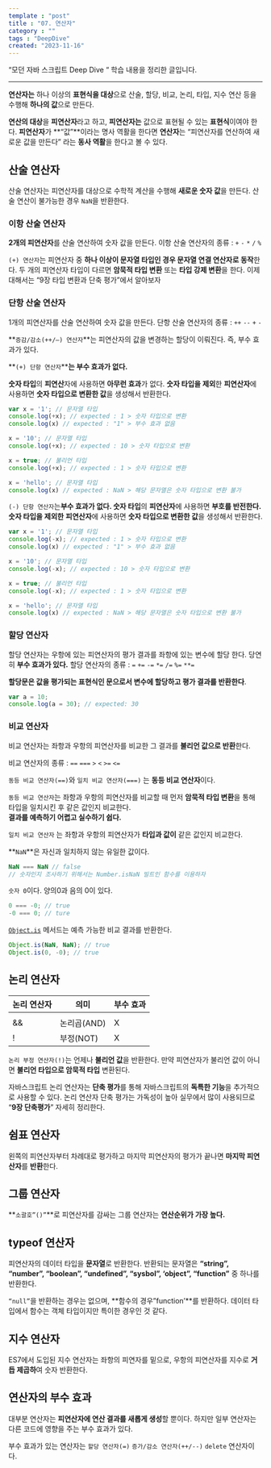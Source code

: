 ```yaml
---
template : "post"
title : "07. 연산자"
category : ""
tags : "DeepDive"
created: "2023-11-16"
---
```


“모던 자바 스크립트 Deep Dive “ 학습 내용을 정리한 글입니다.


---


**연산자는** 하나 이상의 **표현식을 대상**으로 산술, 할당, 비교, 논리, 타입, 지수 연산 등을 수행해 **하나의 값**으로 만든다.


**연산의 대상**을 **피연산자**라고 하고, **피연산자는** 값으로 표현될 수 있는 **표현식**이여야 한다.
**피연산자**가 **“값”**이라는 명사 역활을 한다면 **연산자**는 “피연산자를 연산하여 새로운 값을 만든다” 라는 **동사 역활**을 한다고 볼 수 있다.


## 산술 연산자


산술 연산자는 피연산자를 대상으로 수학적 계산을 수행해 **새로운 숫자 값**을 만든다.
산술 연산이 불가능한 경우 `NaN`을 반환한다.


### **이항 산술 연산자**


**2개의 피연산자**를 산술 연산하여 숫자 값을 만든다.
이항 산술 연산자의 종류 : `+` `-` `*` `/` `%` 


`(+) 연산자`는 피연산자 중 **하나 이상이 문자열 타입인 경우 문자열 연결 연산자로 동작**한다. 
두 개의 피연산자 타입이 다르면 **암묵적 타입 변환** 또는 **타입 강제 변환**을 한다. 이제 대해서는 “9장 타입 변환과 단축 평가”에서 알아보자


### **단항 산술 연산자**


1개의 피연산자를 산술 연산하여 숫자 값을 만든다.
단항 산술 연산자의 종류 : `++` `--` `+` `-` 


**`증감/감소(++/—) 연산자`**는 피연산자의 값을 변경하는 할당이 이뤄진다. 즉, 부수 효과가 있다.


**`(+) 단항 연산자`****는 부수 효과가 없다.**


**숫자 타입**의 **피연산**자에 사용하면 **아무런 효과**가 없다.
**숫자 타입을 제외**한 **피연산자**에 사용하면 **숫자 타입으로 변환한 값**을 생성해서 반환한다.  


```javascript
var x = '1'; // 문자열 타입
console.log(+x); // expected : 1 > 숫자 타입으로 변환
console.log(x) // expected : "1" > 부수 효과 없음

x = '10'; // 문자열 타입
console.log(+x); // expected : 10 > 숫자 타입으로 변환

x = true; // 불리언 타입
console.log(+x); // expected : 1 > 숫자 타입으로 변환

x = 'hello'; // 문자열 타입
console.log(x) // expected : NaN > 해당 문자열은 숫자 타입으로 변환 불가 
```


`(-) 단항 연산자`는**부수 효과가 없다.
숫자 타입**의 **피연산자**에 사용하면 **부호를 반전한다.**
**숫자 타입을 제외한** **피연산자**에 사용하면 **숫자 타입으로 변환한 값**을 생성해서 반환한다.  


```javascript
var x = '1'; // 문자열 타입
console.log(-x); // expected : 1 > 숫자 타입으로 변환
console.log(x) // expected : "1" > 부수 효과 없음

x = '10'; // 문자열 타입
console.log(-x); // expected : 10 > 숫자 타입으로 변환

x = true; // 불리언 타입
console.log(-x); // expected : 1 > 숫자 타입으로 변환

x = 'hello'; // 문자열 타입
console.log(x) // expected : NaN > 해당 문자열은 숫자 타입으로 변환 불가 
```


### **할당 연산자**


할당 연산자는 우항에 있는 피연산자의 평가 결과를 좌항에 있는 변수에 할당 한다.
당연히 **부수 효과가 있다.**
할당 연산자의 종류 : `=` `+=` `-=` `*=` `/=` `%=` `**=` 


**할당문은 값을 평가되는 표현식인 문으로서 변수에 할당하고 평가 결과를 반환한다**.


```javascript
var a = 10;
console.log(a = 30); // expected: 30
```


### **비교 연산자**


비교 연산자는 좌항과 우항의 피연산자를 비교한 그 결과를 **불리언 값으로 반환**한다.


비교 연산자의 종류 : `==` `===` `>` `<` `>=` `<=` 



`동등 비교 연산자(==)`와 `일치 비교 연산자(===)` 는 **동등 비교 연산자**이다.



`동등 비교 연산자`는 좌항과 우항의 피연산자를 비교할 때 먼저 **암묵적 타입 변환**을 통해 타입을 일치시킨 후 같은 값인지 비교한다.  
**결과를 예측하기 어렵고 실수하기 쉽다.**


`일치 비교 연산자` 는 좌항과 우항의 피연산자가 **타입과 값이** 같은 값인지 비교한다.



**`NaN`**은 자신과 일치하지 않는 유일한 값이다.


```javascript
NaN === NaN // false
// 숫자인지 조사하기 위해서는 Number.isNaN 빌트인 함수를 이용하자
```


`숫자 0`이다. 양의0과 음의 0이 있다.


```javascript
0 === -0; // true
-0 === 0; // ture
```


 [`Object.is`](http://object.is/) 메서드는 예측 가능한 비교 결과를 반환한다. 


```javascript
Object.is(NaN, NaN); // true
Object.is(0, -0); // true
```


## 논리 연산자


| 논리 연산자 | 의미       | 부수 효과 |
| ------ | -------- | ----- |
| ||     | 논리합(OR)  | X     |
| &&     | 논리곱(AND) | X     |
| !      | 부정(NOT)  | X     |


`논리 부정 연산자(!)`는 언제나 **불리언 값**을 반환한다. 만약 피연산자가 불리언 값이 아니면 **불리언 타입으로 암묵적 타입** 변환된다.


자바스크립트 논리 연산자는 **단축 평가**를 통해 자바스크립트의 **독특한 기능**을 추가적으로 사용할 수 있다.
논리 연산자 단축 평가는 가독성이 높아 실무에서 많이 사용되므로 “**9장 단축평가**”  자세히 정리한다.


## 쉼표 연산자


왼쪽의 피연산자부터 차례대로 평가하고 마지막 피연산자의 평가가 끝나면 **마지막 피연산자**를 **반환**한다.


## 그룹 연산자


**`소괄호”()”`**로 피연산자를 감싸는 그룹 연산자는 **연산순위가 가장 높다.**


## typeof 연산자


피연산자의 데이터 타입을 **문자열**로 반환한다. 
반환되는 문자열은 **“string”, “number”, “boolean”, “undefined”, “sysbol”, ‘object”, “function”** 중 하나를 반환한다. 


`“null”`을 반환하는 경우는 없으며, **함수의 경우”function’**를 반환하다.
데이터 타입에서 함수는 객체 타입이지만 특이한 경우인 것 같다.


## 지수 연산자


ES7에서 도입된 지수 연산자는 좌항의 피연자를 밑으로, 우항의 피연산자를 지수로 **거듭 제곱하**여 숫자 반환한다.


## 연산자의 부수 효과


대부분 연산자는 **피연산자에 연산 결과를 새롭게 생성**할 뿐이다. 하지만 일부 연산자는 다른 코드에 영향을 주는 부수 효과가 있다.


부수 효과가 있는 연산자는 `할당 연산자(=)` `증가/감소 연산자(++/--)` `delete` 연산자이다. 

